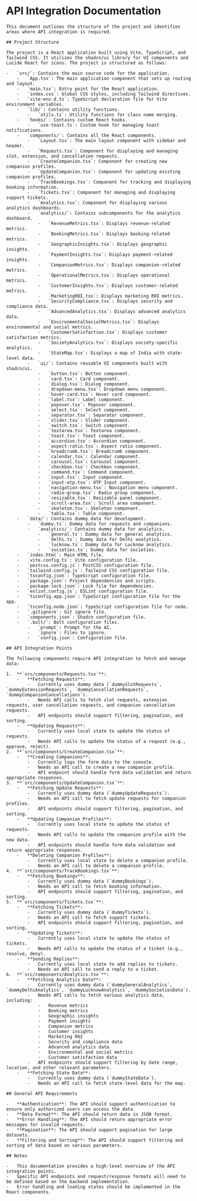 # API Integration Documentation

    This document outlines the structure of the project and identifies areas where API integration is required.

    ## Project Structure

    The project is a React application built using Vite, TypeScript, and Tailwind CSS. It utilizes the shadcn/ui library for UI components and Lucide React for icons. The project is structured as follows:

    -   `src/`: Contains the main source code for the application.
        -   `App.tsx`: The main application component that sets up routing and layout.
        -   `main.tsx`: Entry point for the React application.
        -   `index.css`: Global CSS styles, including Tailwind directives.
        -   `vite-env.d.ts`: TypeScript declaration file for Vite environment variables.
        -   `lib/`: Contains utility functions.
            -   `utils.ts`: Utility functions for class name merging.
        -   `hooks/`: Contains custom React hooks.
            -   `use-toast.ts`: Custom hook for managing toast notifications.
        -   `components/`: Contains all the React components.
            -   `Layout.tsx`: The main layout component with sidebar and header.
            -   `Requests.tsx`: Component for displaying and managing slot, extension, and cancellation requests.
            -   `CreateCompanion.tsx`: Component for creating new companion profiles.
            -   `UpdateCompanion.tsx`: Component for updating existing companion profiles.
            -   `TrackBookings.tsx`: Component for tracking and displaying booking information.
            -   `Tickets.tsx`: Component for managing and displaying support tickets.
            -   `Analytics.tsx`: Component for displaying various analytics dashboards.
            -   `analytics/`: Contains subcomponents for the analytics dashboard.
                -   `RevenueMetrics.tsx`: Displays revenue-related metrics.
                -   `BookingMetrics.tsx`: Displays booking-related metrics.
                -   `GeographicInsights.tsx`: Displays geographic insights.
                -   `PaymentInsights.tsx`: Displays payment-related insights.
                -   `CompanionMetrics.tsx`: Displays companion-related metrics.
                -   `OperationalMetrics.tsx`: Displays operational metrics.
                -   `CustomerInsights.tsx`: Displays customer-related metrics.
                -   `MarketingROI.tsx`: Displays marketing ROI metrics.
                -   `SecurityCompliance.tsx`: Displays security and compliance data.
                -   `AdvancedAnalytics.tsx`: Displays advanced analytics data.
                -   `EnvironmentalSocialMetrics.tsx`: Displays environmental and social metrics.
                -   `CustomerSatisfaction.tsx`: Displays customer satisfaction metrics.
                -   `SocietyAnalytics.tsx`: Displays society-specific analytics.
                -   `StateMap.tsx`: Displays a map of India with state-level data.
            -   `ui/`: Contains reusable UI components built with shadcn/ui.
                -   `button.tsx`: Button component.
                -   `card.tsx`: Card component.
                -   `dialog.tsx`: Dialog component.
                -   `dropdown-menu.tsx`: Dropdown menu component.
                -   `hover-card.tsx`: Hover card component.
                -   `label.tsx`: Label component.
                -   `popover.tsx`: Popover component.
                -   `select.tsx`: Select component.
                -   `separator.tsx`: Separator component.
                -   `slider.tsx`: Slider component.
                -   `switch.tsx`: Switch component.
                -   `textarea.tsx`: Textarea component.
                -   `toast.tsx`: Toast component.
                -   `accordion.tsx`: Accordion component.
                -   `aspect-ratio.tsx`: Aspect ratio component.
                -   `breadcrumb.tsx`: Breadcrumb component.
                -   `calendar.tsx`: Calendar component.
                -   `carousel.tsx`: Carousel component.
                -   `checkbox.tsx`: Checkbox component.
                -   `command.tsx`: Command component.
                -   `input.tsx`: Input component.
                -   `input-otp.tsx`: OTP Input component.
                -   `navigation-menu.tsx`: Navigation menu component.
                -   `radio-group.tsx`: Radio group component.
                -   `resizable.tsx`: Resizable panel component.
                -   `scroll-area.tsx`: Scroll area component.
                -   `skeleton.tsx`: Skeleton component.
                -   `table.tsx`: Table component.
        -   `data/`: Contains dummy data for development.
            -   `dummy.ts`: Dummy data for requests and companions.
            -   `analytics/`: Contains dummy data for analytics.
                -   `general.ts`: Dummy data for general analytics.
                -   `delhi.ts`: Dummy data for Delhi analytics.
                -   `lucknow.ts`: Dummy data for Lucknow analytics.
                -   `societies.ts`: Dummy data for societies.
        -   `index.html`: Main HTML file.
        -   `vite.config.ts`: Vite configuration file.
        -   `postcss.config.js`: PostCSS configuration file.
        -   `tailwind.config.js`: Tailwind CSS configuration file.
        -   `tsconfig.json`: TypeScript configuration file.
        -   `package.json`: Project dependencies and scripts.
        -   `package-lock.json`: Lock file for dependencies.
        -   `eslint.config.js`: ESLint configuration file.
        -   `tsconfig.app.json`: TypeScript configuration file for the app.
        -   `tsconfig.node.json`: TypeScript configuration file for node.
        -   `.gitignore`: Git ignore file.
        -   `components.json`: Shadcn configuration file.
        -   `.bolt/`: Bolt configuration files.
            -   `prompt`: Prompt for the AI.
            -   `ignore`: Files to ignore.
            -   `config.json`: Configuration file.

    ## API Integration Points

    The following components require API integration to fetch and manage data:

    1.  **`src/components/Requests.tsx`**:
        -   **Fetching Requests**:
            -   Currently uses dummy data (`dummySlotRequests`, `dummyExtensionRequests`, `dummyCancellationRequests`, `dummyCompanionCancellations`).
            -   Needs API calls to fetch slot requests, extension requests, user cancellation requests, and companion cancellation requests.
            -   API endpoints should support filtering, pagination, and sorting.
        -   **Updating Requests**:
            -   Currently uses local state to update the status of requests.
            -   Needs API calls to update the status of a request (e.g., approve, reject).
    2.  **`src/components/CreateCompanion.tsx`**:
        -   **Creating Companions**:
            -   Currently logs the form data to the console.
            -   Needs an API call to create a new companion profile.
            -   API endpoint should handle form data validation and return appropriate responses.
    3.  **`src/components/UpdateCompanion.tsx`**:
        -   **Fetching Update Requests**:
            -   Currently uses dummy data (`dummyUpdateRequests`).
            -   Needs an API call to fetch update requests for companion profiles.
            -   API endpoints should support filtering, pagination, and sorting.
        -   **Updating Companion Profiles**:
            -   Currently uses local state to update the status of requests.
            -   Needs API calls to update the companion profile with the new data.
            -   API endpoints should handle form data validation and return appropriate responses.
        -   **Deleting Companion Profiles**:
            -   Currently uses local state to delete a companion profile.
            -   Needs an API call to delete a companion profile.
    4.  **`src/components/TrackBookings.tsx`**:
        -   **Fetching Bookings**:
            -   Currently uses dummy data (`dummyBookings`).
            -   Needs an API call to fetch booking information.
            -   API endpoints should support filtering, pagination, and sorting.
    5.  **`src/components/Tickets.tsx`**:
        -   **Fetching Tickets**:
            -   Currently uses dummy data (`dummyTickets`).
            -   Needs an API call to fetch support tickets.
            -   API endpoints should support filtering, pagination, and sorting.
        -   **Updating Tickets**:
            -   Currently uses local state to update the status of tickets.
            -   Needs API calls to update the status of a ticket (e.g., resolve, deny).
        -   **Sending Replies**:
            -   Currently uses local state to add replies to tickets.
            -   Needs an API call to send a reply to a ticket.
    6.  **`src/components/Analytics.tsx`**:
        -   **Fetching Analytics Data**:
            -   Currently uses dummy data (`dummyGeneralAnalytics`, `dummyDelhiAnalytics`, `dummyLucknowAnalytics`, `dummySocietiesData`).
            -   Needs API calls to fetch various analytics data, including:
                -   Revenue metrics
                -   Booking metrics
                -   Geographic insights
                -   Payment insights
                -   Companion metrics
                -   Customer insights
                -   Marketing ROI
                -   Security and compliance data
                -   Advanced analytics data
                -   Environmental and social metrics
                -   Customer satisfaction data
            -   API endpoints should support filtering by date range, location, and other relevant parameters.
        -   **Fetching State Data**:
            -   Currently uses dummy data (`dummyStateData`).
            -   Needs an API call to fetch state-level data for the map.

    ## General API Requirements

    -   **Authentication**: The API should support authentication to ensure only authorized users can access the data.
    -   **Data Format**: The API should return data in JSON format.
    -   **Error Handling**: The API should return appropriate error messages for invalid requests.
    -   **Pagination**: The API should support pagination for large datasets.
    -   **Filtering and Sorting**: The API should support filtering and sorting of data based on various parameters.

    ## Notes

    -   This documentation provides a high-level overview of the API integration points.
    -   Specific API endpoints and request/response formats will need to be defined based on the backend implementation.
    -   Error handling and loading states should be implemented in the React components.

